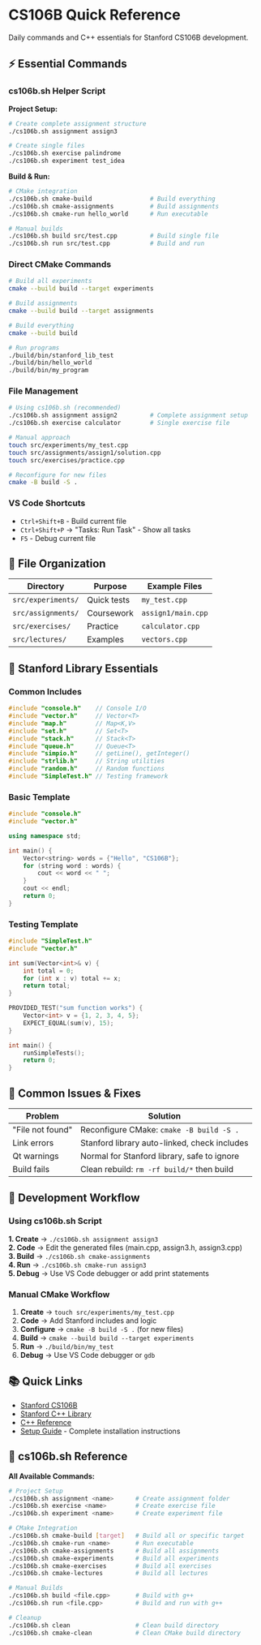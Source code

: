 # CS106B Quick Reference

Daily commands and C++ essentials for Stanford CS106B development.

## ⚡ Essential Commands

### cs106b.sh Helper Script

**Project Setup:**

```bash
# Create complete assignment structure
./cs106b.sh assignment assign3

# Create single files
./cs106b.sh exercise palindrome
./cs106b.sh experiment test_idea
```

**Build & Run:**

```bash
# CMake integration
./cs106b.sh cmake-build                # Build everything
./cs106b.sh cmake-assignments          # Build assignments
./cs106b.sh cmake-run hello_world      # Run executable

# Manual builds
./cs106b.sh build src/test.cpp         # Build single file
./cs106b.sh run src/test.cpp           # Build and run
```

### Direct CMake Commands

```bash
# Build all experiments  
cmake --build build --target experiments

# Build assignments
cmake --build build --target assignments

# Build everything
cmake --build build

# Run programs
./build/bin/stanford_lib_test
./build/bin/hello_world
./build/bin/my_program
```

### File Management

```bash
# Using cs106b.sh (recommended)
./cs106b.sh assignment assign2         # Complete assignment setup
./cs106b.sh exercise calculator        # Single exercise file

# Manual approach
touch src/experiments/my_test.cpp
touch src/assignments/assign1/solution.cpp
touch src/exercises/practice.cpp

# Reconfigure for new files
cmake -B build -S .
```

### VS Code Shortcuts

- `Ctrl+Shift+B` - Build current file
- `Ctrl+Shift+P` → "Tasks: Run Task" - Show all tasks  
- `F5` - Debug current file

## 📁 File Organization

| Directory | Purpose | Example Files |
|-----------|---------|---------------|
| `src/experiments/` | Quick tests | `my_test.cpp` |
| `src/assignments/` | Coursework | `assign1/main.cpp` |
| `src/exercises/` | Practice | `calculator.cpp` |
| `src/lectures/` | Examples | `vectors.cpp` |

## 🔧 Stanford Library Essentials

### Common Includes

```cpp
#include "console.h"    // Console I/O
#include "vector.h"     // Vector<T>
#include "map.h"        // Map<K,V>
#include "set.h"        // Set<T>
#include "stack.h"      // Stack<T>
#include "queue.h"      // Queue<T>
#include "simpio.h"     // getLine(), getInteger()
#include "strlib.h"     // String utilities
#include "random.h"     // Random functions
#include "SimpleTest.h" // Testing framework
```

### Basic Template

```cpp
#include "console.h"
#include "vector.h"

using namespace std;

int main() {
    Vector<string> words = {"Hello", "CS106B"};
    for (string word : words) {
        cout << word << " ";
    }
    cout << endl;
    return 0;
}
```

### Testing Template

```cpp
#include "SimpleTest.h"
#include "vector.h"

int sum(Vector<int>& v) {
    int total = 0;
    for (int x : v) total += x;
    return total;
}

PROVIDED_TEST("sum function works") {
    Vector<int> v = {1, 2, 3, 4, 5};
    EXPECT_EQUAL(sum(v), 15);
}

int main() {
    runSimpleTests();
    return 0;
}
```

## 🐛 Common Issues & Fixes

| Problem | Solution |
|---------|----------|
| "File not found" | Reconfigure CMake: `cmake -B build -S .` |
| Link errors | Stanford library auto-linked, check includes |
| Qt warnings | Normal for Stanford library, safe to ignore |
| Build fails | Clean rebuild: `rm -rf build/*` then build |

## 🎯 Development Workflow

### Using cs106b.sh Script

**1. Create** → `./cs106b.sh assignment assign3`  
**2. Code** → Edit the generated files (main.cpp, assign3.h, assign3.cpp)  
**3. Build** → `./cs106b.sh cmake-assignments`  
**4. Run** → `./cs106b.sh cmake-run assign3`  
**5. Debug** → Use VS Code debugger or add print statements

### Manual CMake Workflow

1. **Create** → `touch src/experiments/my_test.cpp`
2. **Code** → Add Stanford includes and logic
3. **Configure** → `cmake -B build -S .` (for new files)
4. **Build** → `cmake --build build --target experiments`
5. **Run** → `./build/bin/my_test`
6. **Debug** → Use VS Code debugger or `gdb`

## 📚 Quick Links

- [Stanford CS106B](https://web.stanford.edu/class/cs106b/)
- [Stanford C++ Library](https://web.stanford.edu/dept/cs_edu/resources/qt/)
- [C++ Reference](https://en.cppreference.com/)
- [Setup Guide](SETUP.md) - Complete installation instructions

## 🔧 cs106b.sh Reference

**All Available Commands:**

```bash
# Project Setup
./cs106b.sh assignment <name>      # Create assignment folder
./cs106b.sh exercise <name>        # Create exercise file  
./cs106b.sh experiment <name>      # Create experiment file

# CMake Integration
./cs106b.sh cmake-build [target]   # Build all or specific target
./cs106b.sh cmake-run <name>       # Run executable
./cs106b.sh cmake-assignments      # Build all assignments
./cs106b.sh cmake-experiments      # Build all experiments
./cs106b.sh cmake-exercises        # Build all exercises
./cs106b.sh cmake-lectures         # Build all lectures

# Manual Builds
./cs106b.sh build <file.cpp>       # Build with g++
./cs106b.sh run <file.cpp>         # Build and run with g++

# Cleanup
./cs106b.sh clean                  # Clean build directory
./cs106b.sh cmake-clean            # Clean CMake build directory
```
